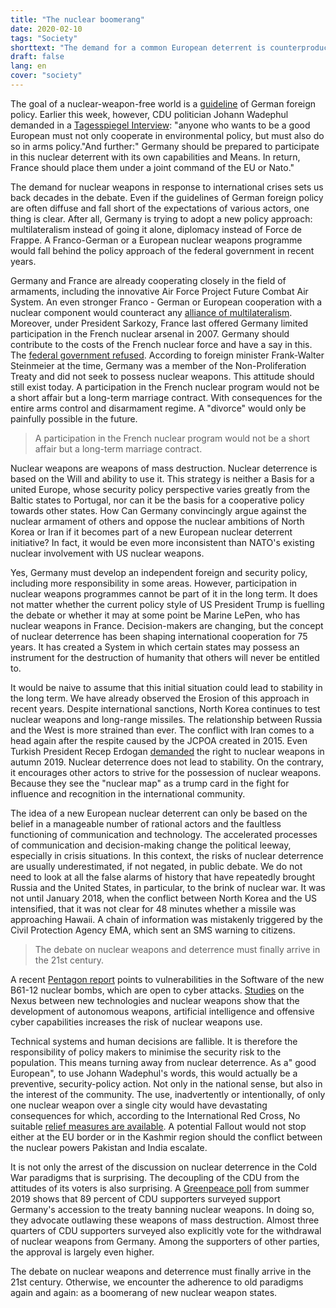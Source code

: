 ```yaml
---
title: "The nuclear boomerang"
date: 2020-02-10
tags: "Society"
shorttext: "The demand for a common European deterrent is counterproductive. In the future, there could be even more nuclear weapon states."
draft: false
lang: en
cover: "society"
---
```


The goal of a nuclear-weapon-free world is a [guideline](https://www.auswaertiges-amt.de/en/aussenpolitik/themen/abruestung/-/218358 "AGermany as an active partner for global disarmament and arms control") of German foreign policy. Earlier this week, however, CDU politician Johann Wadephul demanded in a [Tagesspiegel Interview](https://www.tagesspiegel.de/politik/interview-mit-unions-fraktionsvize-johann-wadephul-wir-sollten-uns-an-nuklearer-abschreckung-beteiligen/25500266.html "Wir sollten uns an nuklearer Abschreckung beteiligen"): "anyone who wants to be a good European must not only cooperate in environmental policy, but must also do so in arms policy."And further:" Germany should be prepared to participate in this nuclear deterrent with its own capabilities and Means. In return, France should place them under a joint command of the EU or Nato."

The demand for nuclear weapons in response to international crises sets us back decades in the debate. Even if the guidelines of German foreign policy are often diffuse and fall short of the expectations of various actors, one thing is clear. After all, Germany is trying to adopt a new policy approach: multilateralism instead of going it alone, diplomacy instead of Force de Frappe. A Franco-German or a European nuclear weapons programme would fall behind the policy approach of the federal government in recent years.

Germany and France are already cooperating closely in the field of armaments, including the innovative Air Force Project Future Combat Air System. An even stronger Franco - German or European cooperation with a nuclear component would counteract any [alliance of multilateralism](https://www.auswaertiges-amt.de/en/aussenpolitik/network-international-team-players/2130410 "Alliance for Multilateralism: Fostering a network of international team players"). Moreover, under President Sarkozy, France last offered Germany limited participation in the French nuclear arsenal in 2007. Germany should contribute to the costs of the French nuclear force and have a say in this. The [federal government refused](https://foreignpolicy.com/2007/09/17/sarkozy-tries-to-slip-merkel-some-nukes/ "Sarkozy tries to slip Merkel some nukes"). According to foreign minister Frank-Walter Steinmeier at the time, Germany was a member of the Non-Proliferation Treaty and did not seek to possess nuclear weapons. This attitude should still exist today. A participation in the French nuclear program would not be a short affair but a long-term marriage contract. With consequences for the entire arms control and disarmament regime. A "divorce" would only be painfully possible in the future.

> A participation in the French nuclear program would not be a short affair but a long-term marriage contract.

Nuclear weapons are weapons of mass destruction. Nuclear deterrence is based on the Will and ability to use it. This strategy is neither a Basis for a united Europe, whose security policy perspective varies greatly from the Baltic states to Portugal, nor can it be the basis for a cooperative policy towards other states. How Can Germany convincingly argue against the nuclear armament of others and oppose the nuclear ambitions of North Korea or Iran if it becomes part of a new European nuclear deterrent initiative? In fact, it would be even more inconsistent than NATO's existing nuclear involvement with US nuclear weapons.

Yes, Germany must develop an independent foreign and security policy, including more responsibility in some areas. However, participation in nuclear weapons programmes cannot be part of it in the long term. It does not matter whether the current policy style of US President Trump is fuelling the debate or whether it may at some point be Marine LePen, who has nuclear weapons in France. Decision-makers are changing, but the concept of nuclear deterrence has been shaping international cooperation for 75 years. It has created a System in which certain states may possess an instrument for the destruction of humanity that others will never be entitled to.

It would be naive to assume that this initial situation could lead to stability in the long term. We have already observed the Erosion of this approach in recent years. Despite international sanctions, North Korea continues to test nuclear weapons and long-range missiles. The relationship between Russia and the West is more strained than ever. The conflict with Iran comes to a head again after the respite caused by the JCPOA created in 2015. Even Turkish President Recep Erdogan [demanded](https://foreignpolicy.com/2019/11/01/turkey-long-nuclear-dreams-erdogan-bomb/ "Turkey Has Long Had Nuclear Dreams") the right to nuclear weapons in autumn 2019. Nuclear deterrence does not lead to stability. On the contrary, it encourages other actors to strive for the possession of nuclear weapons. Because they see the "nuclear map" as a trump card in the fight for influence and recognition in the international community.

The idea of a new European nuclear deterrent can only be based on the belief in a manageable number of rational actors and the faultless functioning of communication and technology. The accelerated processes of communication and decision-making change the political leeway, especially in crisis situations. In this context, the risks of nuclear deterrence are usually underestimated, if not negated, in public debate. We do not need to look at all the false alarms of history that have repeatedly brought Russia and the United States, in particular, to the brink of nuclear war. It was not until January 2018, when the conflict between North Korea and the US intensified, that it was not clear for 48 minutes whether a missile was approaching Hawaii. A chain of information was mistakenly triggered by the Civil Protection Agency EMA, which sent an SMS warning to citizens.

> The debate on nuclear weapons and deterrence must finally arrive in the 21st century.

A recent [Pentagon report](/static/downloads/2019b61.pdf "B61 Mod 12 Life Extension Program Tail Kit Assembly") points to vulnerabilities in the Software of the new B61-12 nuclear bombs, which are open to cyber attacks. [Studies](https://www.icanw.org/emergingtechnologies "Emerging technologies and nuclear risks") on the Nexus between new technologies and nuclear weapons show that the development of autonomous weapons, artificial intelligence and offensive cyber capabilities increases the risk of nuclear weapons use.

Technical systems and human decisions are fallible. It is therefore the responsibility of policy makers to minimise the security risk to the population. This means turning away from nuclear deterrence. As a" good European", to use Johann Wadephul's words, this would actually be a preventive, security-policy action. Not only in the national sense, but also in the interest of the community. The use, inadvertently or intentionally, of only one nuclear weapon over a single city would have devastating consequences for which, according to the International Red Cross, No suitable [relief measures are available](https://www.icrc.org/en/nuclear-weapons-a-threat-to-humanity "Nuclear weapons - an intolerable threat to humanity"). A potential Fallout would not stop either at the EU border or in the Kashmir region should the conflict between the nuclear powers Pakistan and India escalate.

It is not only the arrest of the discussion on nuclear deterrence in the Cold War paradigms that is surprising. The decoupling of the CDU from the attitudes of its voters is also surprising. A [Greenpeace poll](/static/downloads/umfrage_ende_inf-vertrag.pdf "Greenpeace Umfrage") from summer 2019 shows that 89 percent of CDU supporters surveyed support Germany's accession to the treaty banning nuclear weapons. In doing so, they advocate outlawing these weapons of mass destruction. Almost three quarters of CDU supporters surveyed also explicitly vote for the withdrawal of nuclear weapons from Germany. Among the supporters of other parties, the approval is largely even higher.

The debate on nuclear weapons and deterrence must finally arrive in the 21st century. Otherwise, we encounter the adherence to old paradigms again and again: as a boomerang of new nuclear weapon states.
